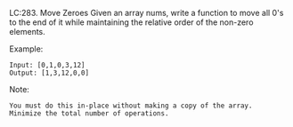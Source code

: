 LC:283. Move Zeroes
Given an array nums, write a function to move all 0's to the end of it while maintaining the relative order of the non-zero elements.

Example:
```
Input: [0,1,0,3,12]
Output: [1,3,12,0,0]
```
Note:
```
You must do this in-place without making a copy of the array.
Minimize the total number of operations.
```
